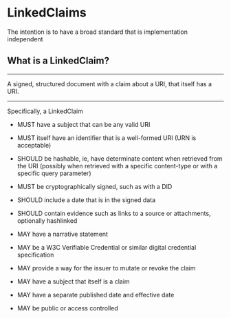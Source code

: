 # LinkedClaims

The intention is to have a broad standard that is implementation independent

## What is a LinkedClaim?

---

 A signed, structured document with a claim about a URI, that itself has a URI.

---

Specifically, a LinkedClaim

* MUST have a subject that can be any valid URI

* MUST itself have an identifier that is a well-formed URI (URN is acceptable)

* SHOULD be hashable, ie, have determinate content when retrieved from the URI
 (possibly when retrieved with a specific content-type or with a specific query parameter)

* MUST be cryptographically signed, such as with a DID

* SHOULD include a date that is in the signed data

* SHOULD contain evidence such as links to a source or attachments, optionally hashlinked

* MAY have a narrative statement

* MAY be a W3C Verifiable Credential or similar digital credential specification

* MAY provide a way for the issuer to mutate or revoke the claim

* MAY have a subject that itself is a claim

* MAY have a separate published date and effective date

* MAY be public or access controlled

